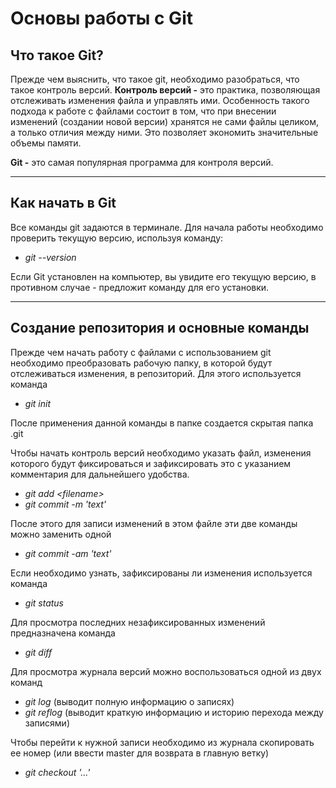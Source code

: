 # **Основы работы с Git**

## **Что такое Git?**
Прежде чем выяснить, что такое git, необходимо разобраться, что такое контроль версий. **Контроль версий -** это практика, позволяющая отслеживать изменения файла и управлять ими. Особенность такого подхода к работе с файлами состоит в том, что при внесении изменений (создании новой версии) хранятся не сами файлы целиком, а только отличия между ними. Это позволяет экономить значительные объемы памяти.

**Git -** это самая популярная программа для контроля версий.
***
## **Как начать в Git**
Все команды git задаются в терминале. Для начала работы необходимо проверить текущую версию, используя команду: 

- *git --version*

Если Git установлен на компьютер, вы увидите его текущую версию, в противном случае - предложит команду для его установки. 
***
## **Создание репозитория и основные команды**
Прежде чем начать работу с файлами с использованием git необходимо преобразовать рабочую папку, в которой будут отслеживаться изменения, в репозиторий. Для этого используется команда

- *git init*

После применения данной команды в папке создается скрытая папка .git

Чтобы начать контроль версий необходимо указать файл, изменения которого будут фиксироваться и зафиксировать это с указанием комментария для дальнейшего удобства. 

- *git add <filename\>* 
- *git commit -m 'text'*

После этого для записи изменений в этом файле эти две команды можно заменить одной

- *git commit -аm 'text'*

Если необходимо узнать, зафиксированы ли изменения используется команда
- *git status*

Для просмотра последних незафиксированных изменений предназначена команда
- *git diff*

Для просмотра журнала версий можно воспользоваться одной из двух команд

- *git log* (выводит полную информацию о записях)
- *git reflog* (выводит краткую информацию и историю перехода между записями)

Чтобы перейти к нужной записи необходимо из журнала скопировать ее номер (или ввести master для возврата в главную ветку)
- *git checkout '...'*

